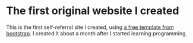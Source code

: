# The first original website I created

This is the first self-referral site I created, using [a free template from bootstrap](https://startbootstrap.com/theme/resume). I created it about a month after I started learning programming.